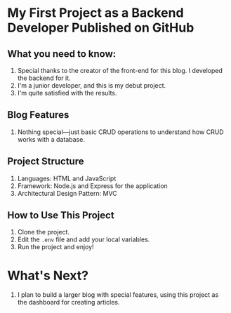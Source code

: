 # My First Project as a Backend Developer Published on GitHub
## What you need to know:
1. Special thanks to the creator of the front-end for this blog. I developed the backend for it.
2. I'm a junior developer, and this is my debut project.
3. I'm quite satisfied with the results.

##  Blog Features
1. Nothing special—just basic CRUD operations to understand how CRUD works with a database.

## Project Structure
1. Languages: HTML and JavaScript
2. Framework: Node.js and Express for the application
3. Architectural Design Pattern: MVC

## How to Use This Project
1. Clone the project.
2. Edit the `.env` file and add your local variables.
3. Run the project and enjoy!

# What's Next?
1. I plan to build a larger blog with special features, using this project as the dashboard for creating articles.
